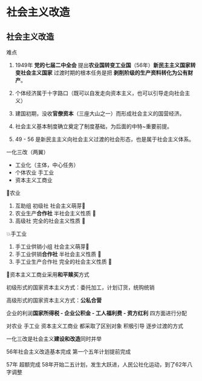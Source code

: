 # 社会主义改造

## 社会主义改造

难点

1. 1949年 **党的七届二中全会** 提出**农业国转变工业国**（56年）**新民主主义国家转变社会主义国家** 过渡时期的根本任务是把 **剥削阶级的生产资料转化为公有财产**。

2. 个体经济属于十字路口（既可以自发走向资本主义，也可以引导走向社会主义）

3. 建国初期，没收**官僚资本**（三座大山之一）而形成社会主义的国营经济。

4. 社会主义基本制度确立奠定了制度基础，为后面的中特~重要前提。

5. 49 - 56 是新民主主义向社会主义过渡的社会形态，也是属于社会主义体系。

   



一化三改（两翼）

- 工业化（主体，中心任务）
- 个体农业 手工业
- 资本主义工商业

🔺农业

1. 互助组 初级社 社会主义萌芽🥦
2. 农业生产**合作社** 半社会主义性质 🌙
3. 高级社 完全的社会主义性质 🔆

💥手工业

1. 手工业供销小组 社会主义萌芽🥦
2. 手工业供销**合作社** 半社会主义性质 🌙
3. 手工业生产合作社 完全的社会主义性质 🔆

🎐资本主义工商业采用**和平赎买**方式



初级形式的国家资本主义方式：委托加工，计划订货，统购统销

高级形式的国家资本主义方式：**公私合营**

企业的利润**国家所得税 - 企业公积金 - 工人福利费 - 资方红利** 四方面进行分配



对农业 手工业 资本主义工商业 都采取了区别对象 积极引导 逐步过渡的方式



一化三改是社会主义**建设和改造**同时并举

56年社会主义改造基本完成 第一个五年计划提前完成

57年 超额完成 58年开始二五计划，发生大跃进，人民公社化运动，到了62年八字调整 
